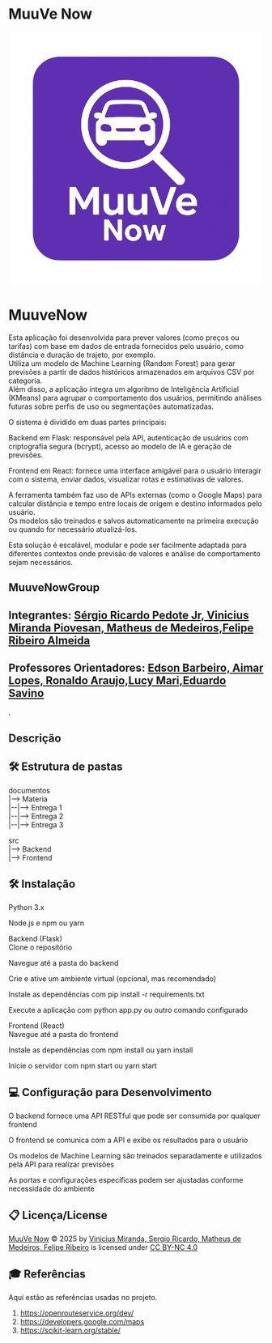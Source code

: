 # MuuVe Now
<p align="center"> <a href= ""><img src="icon_muuvenow.png" alt="MuuVe Now" border="0"></a> </p>

# MuuveNow

Esta aplicação foi desenvolvida para prever valores (como preços ou tarifas) com base em dados de entrada fornecidos pelo usuário, como distância e duração de trajeto, por exemplo.<br>
Utiliza um modelo de Machine Learning (Random Forest) para gerar previsões a partir de dados históricos armazenados em arquivos CSV por categoria.<br>
Além disso, a aplicação integra um algoritmo de Inteligência Artificial (KMeans) para agrupar o comportamento dos usuários, permitindo análises futuras sobre perfis de uso ou segmentações automatizadas.<br>

O sistema é dividido em duas partes principais:<br>

Backend em Flask: responsável pela API, autenticação de usuários com criptografia segura (bcrypt), acesso ao modelo de IA e geração de previsões.<br>

Frontend em React: fornece uma interface amigável para o usuário interagir com o sistema, enviar dados, visualizar rotas e estimativas de valores.<br>

A ferramenta também faz uso de APIs externas (como o Google Maps) para calcular distância e tempo entre locais de origem e destino informados pelo usuário.<br>
Os modelos são treinados e salvos automaticamente na primeira execução ou quando for necessário atualizá-los.<br>

Esta solução é escalável, modular e pode ser facilmente adaptada para diferentes contextos onde previsão de valores e análise de comportamento sejam necessários.<br>

## MuuveNowGroup

## Integrantes: <a href="https://www.linkedin.com/in/sergio-pedote/">Sérgio Ricardo Pedote Jr, <a href="https://www.linkedin.com/in/vinipiovesan/">Vinicius Miranda Piovesan, <a href="https://www.linkedin.com/in/matheus-de-medeiros-5516a02a9/">Matheus de Medeiros,<a href="https://www.linkedin.com/in/felipe-ribeiro-almeida-2698652b9/?utm_source=share&utm_campaign=share_via&utm_content=profile&utm_medium=ios_app">Felipe Ribeiro Almeida   </a>

## Professores Orientadores: <a> <a href="https://www.linkedin.com/in/edsonbarbero/">Edson Barbeiro, <a href="https://www.linkedin.com/in/aimarlopes/">Aimar Lopes, <a href="https://www.linkedin.com/in/ronaldo-araujo-pinto-3542811a/">Ronaldo Araujo,<a href="https://www.linkedin.com/in/lucymari/">Lucy Mari,<a href="https://www.linkedin.com/in/eduardo-savino-gomes-77833a10/">Eduardo Savino</a>
</a>.




## Descrição


## 🛠 Estrutura de pastas

documentos<br>
|--> Materia<br>
|--|--> Entrega 1<br>
|--|--> Entrega 2<br>
|--|--> Entrega 3<br>




src<br>
|--> Backend<br>
|--> Frontend<br>


## 🛠 Instalação
Python 3.x<br>

Node.js e npm ou yarn<br>

Backend (Flask)<br>
Clone o repositório<br>

Navegue até a pasta do backend<br>

Crie e ative um ambiente virtual (opcional, mas recomendado)<br>

Instale as dependências com pip install -r requirements.txt<br>

Execute a aplicação com python app.py ou outro comando configurado<br>

Frontend (React)<br>
Navegue até a pasta do frontend<br>

Instale as dependências com npm install ou yarn install<br>

Inicie o servidor com npm start ou yarn start<br>


## 💻 Configuração para Desenvolvimento

O backend fornece uma API RESTful que pode ser consumida por qualquer frontend<br>

O frontend se comunica com a API e exibe os resultados para o usuário<br>

Os modelos de Machine Learning são treinados separadamente e utilizados pela API para realizar previsões<br>

As portas e configurações específicas podem ser ajustadas conforme necessidade do ambiente<br>



## 📋 Licença/License
<a href="https://github.com/2025-1-NADS4/Projeto6">MuuVe Now</a> © 2025 by <a href="https://creativecommons.org">Vinicius Miranda, Sergio Ricardo, Matheus de Medeiros, Felipe Ribeiro</a> is licensed under <a href="https://creativecommons.org/licenses/by-nc/4.0/">CC BY-NC 4.0</a>


## 🎓 Referências

Aqui estão as referências usadas no projeto.

1. https://openrouteservice.org/dev/
2. https://developers.google.com/maps
3. https://scikit-learn.org/stable/
